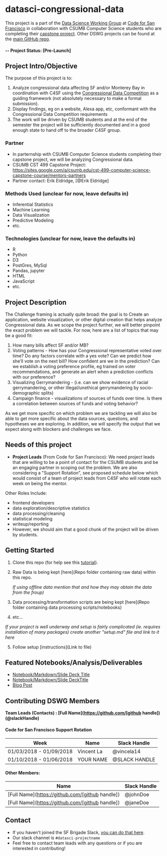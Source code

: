 # datasci-congressional-data
This project is a part of the [Data Science Working Group](http://datascience.codeforsanfrancisco.org) at [Code for San Francisco](http://www.codeforsanfrancisco.org) in collaboration with CSUMB Computer Science students who are completing their [capstone project](https://sites.google.com/a/csumb.edu/cst-499-computer-science-capstone-course/mentors-partners).  Other DSWG projects can be found at the [main GitHub repo](https://github.com/sfbrigade/data-science-wg).

#### -- Project Status: [Pre-Launch]

## Project Intro/Objective
The purpose of this project is to:

1. Analyze congressional data affecting SF and/or Monterey Bay in coordination with C4SF using the [Congressional Data Competition](https://www.challenge.gov/challenge/congressional-data-competition/) as a guiding framework (not absolutely necessary to make a formal submission).
2. Display findings, eg on a website, Alexa app, etc, conformant with the Congressional Data Competition requirements
3. The work will be driven by CSUMB students and at the end of the semester the project will be sufficiently documented and in a good enough state to hand off to the broader C4SF group.

### Partner
* In parternship with CSUMB Computer Science students completing their capstone project, we will be analyzing Congressional data.
* CSUMB CST 499 Capstone Project: https://sites.google.com/a/csumb.edu/cst-499-computer-science-capstone-course/mentors-partners
* Partner contact: Erik Eldridge, [@Erik Eldridge]

### Methods Used (unclear for now, leave defaults in)
* Inferential Statistics
* Machine Learning
* Data Visualization
* Predictive Modeling
* etc.

### Technologies (unclear for now, leave the defaults in)
* R 
* Python
* D3
* PostGres, MySql
* Pandas, jupyter
* HTML
* JavaScript
* etc. 

## Project Description
The Challenge framing is actually quite broad: the goal is to Create an application, website visualization, or other digital creation that helps analyze Congressional data. As we scope the project further, we will better pinpoint the exact problem we will tackle. For now, here are a list of topics that may be a good fit:

1. How many bills affect SF and/or MB?
2. Voting patterns - How has your Congressional representative voted over time? Do any factors correlate with a yes vote? Can we predict how she’ll vote on the next bill? How confident are we in the prediction? Can we establish a voting preference profile, eg trained on voter recommendations, and generate an alert when a prediction conflicts with our preference?
3. Visualizing Gerrymandering - (i.e. can we show evidence of racial gerrymandering, or other illegal/unethical gerrymandering by socio-demographic splits)
4. Campaign finance - visualizations of sources of funds over time. Is there a correlation between sources of funds and voting behavior?

As we get more specific on which problem we are tackling we will also be able to get more specific about the data sources, questions, and hypotheses we are exploring. In addition, we will specify the output that we expect along with blockers and challenges we face.

## Needs of this project

- **Project Leads** (From Code for San Francisco): We need project leads that are willing to be a point of contact for the CSUMB students and be an engaging partner in scoping out the problem. We are also considering a "Support Rotation", see proposed schedule below which would consist of a team of project leads from C4SF who will rotate each week on being the mentor.

Other Roles Include:
- frontend developers
- data exploration/descriptive statistics
- data processing/cleaning
- statistical modeling
- writeup/reporting
- However, we should aim that a good chunk of the project will be driven by students.

## Getting Started

1. Clone this repo (for help see this [tutorial](https://help.github.com/articles/cloning-a-repository/)).
2. Raw Data is being kept [here](Repo folder containing raw data) within this repo.

    *If using offline data mention that and how they may obtain the data from the froup)*
    
3. Data processing/transformation scripts are being kept [here](Repo folder containing data processing scripts/notebooks)
4. etc...

*If your project is well underway and setup is fairly complicated (ie. requires installation of many packages) create another "setup.md" file and link to it here*  

5. Follow setup [instructions](Link to file)

## Featured Notebooks/Analysis/Deliverables
* [Notebook/Markdown/Slide Deck Title](link)
* [Notebook/Markdown/Slide DeckTitle](link)
* [Blog Post](link)


## Contributing DSWG Members

**Team Leads (Contacts) : [Full Name](https://github.com/[github handle])(@slackHandle)**

#### Code for San Francisco Support Rotation
| Week        | Name | Slack Handle |
|------------ |------|------------  |
| 01/03/2018 - 01/09/2018 | Vincent La     | @vincela14 |
| 01/10/2018 - 01/06/2018 | YOUR NAME     | @SLACK HANDLE |

#### Other Members:

|Name     |  Slack Handle   | 
|---------|-----------------|
|[Full Name](https://github.com/[github handle])| @johnDoe        |
|[Full Name](https://github.com/[github handle]) |     @janeDoe    |

## Contact
* If you haven't joined the SF Brigade Slack, [you can do that here](http://c4sf.me/slack).  
* Our slack channel is `#datasci-projectname`
* Feel free to contact team leads with any questions or if you are interested in contributing!
